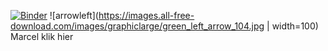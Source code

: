 <!-- [![Binder-CERN](https://mybinder.org/badge_logo.svg)](https://mybinder.org/v2/gh/lexgr/bfys-binder-pyhep/main?filepath=notebook.ipynb) -->
[![Binder](https://mybinder.org/badge_logo.svg)](https://mybinder.org/v2/gh/lexgr/bfys-binder-pyhep/main?urlpath=lab)
![arrowleft](https://images.all-free-download.com/images/graphiclarge/green_left_arrow_104.jpg | width=100) Marcel klik hier
